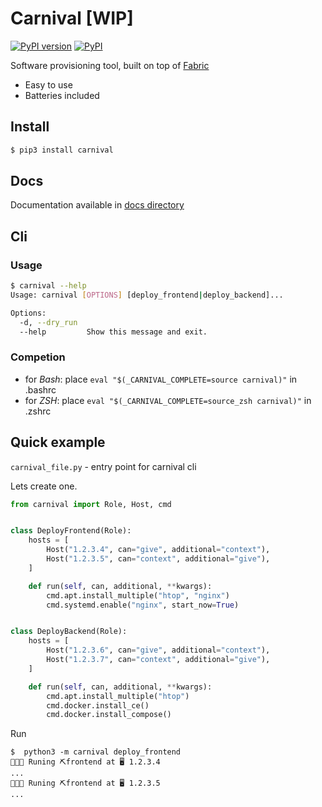 # Carnival [WIP]
[![PyPI version](https://badge.fury.io/py/carnival.svg)](https://badge.fury.io/py/carnival)
[![PyPI](https://img.shields.io/pypi/pyversions/carnival.svg)](https://pypi.python.org/pypi/carnival)

Software provisioning tool, built on top of [Fabric](http://www.fabfile.org/)

* Easy to use
* Batteries included

## Install
```bash
$ pip3 install carnival
```

## Docs
Documentation available in [docs directory](docs/0%20-%20overview.md)

## Cli
### Usage
```bash
$ carnival --help
Usage: carnival [OPTIONS] [deploy_frontend|deploy_backend]...

Options:
  -d, --dry_run
  --help         Show this message and exit.
```

### Competion
* for *Bash*: place `eval "$(_CARNIVAL_COMPLETE=source carnival)"` in .bashrc
* for *ZSH*: place `eval "$(_CARNIVAL_COMPLETE=source_zsh carnival)"` in .zshrc

## Quick example
`carnival_file.py` - entry point for carnival cli

Lets create one.
```python
from carnival import Role, Host, cmd


class DeployFrontend(Role):
    hosts = [
        Host("1.2.3.4", can="give", additional="context"),
        Host("1.2.3.5", can="context", additional="give"),
    ]

    def run(self, can, additional, **kwargs):
        cmd.apt.install_multiple("htop", "nginx")
        cmd.systemd.enable("nginx", start_now=True)


class DeployBackend(Role):
    hosts = [
        Host("1.2.3.6", can="give", additional="context"),
        Host("1.2.3.7", can="context", additional="give"),
    ]

    def run(self, can, additional, **kwargs):
        cmd.apt.install_multiple("htop")
        cmd.docker.install_ce()
        cmd.docker.install_compose()
```

Run
```
$  python3 -m carnival deploy_frontend
💃💃💃 Runing ⛏frontend at 🖥 1.2.3.4
...
💃💃💃 Runing ⛏frontend at 🖥 1.2.3.5
...
```
